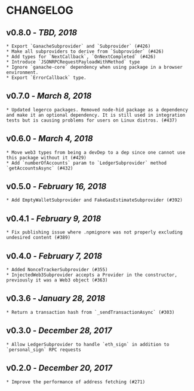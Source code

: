 # CHANGELOG

## v0.8.0 - _TBD, 2018_

    * Export `GanacheSubprovider` and `Subprovider` (#426)
    * Make all subproviders to derive from `Subprovider` (#426)
    * Add types for `NextCallback`, `OnNextCompleted` (#426)
    * Introduce `JSONRPCRequestPayloadWithMethod` type
    * Ignore `ganache-core` dependency when using package in a browser environment.
    * Export `ErrorCallback` type.

## v0.7.0 - _March 8, 2018_

    * Updated legerco packages. Removed node-hid package as a dependency and make it an optional dependency. It is still used in integration tests but is causing problems for users on Linux distros. (#437)

## v0.6.0 - _March 4, 2018_

    * Move web3 types from being a devDep to a dep since one cannot use this package without it (#429)
    * Add `numberOfAccounts` param to `LedgerSubprovider` method `getAccountsAsync` (#432)

## v0.5.0 - _February 16, 2018_

    * Add EmptyWalletSubprovider and FakeGasEstimateSubprovider (#392)

## v0.4.1 - _February 9, 2018_

    * Fix publishing issue where .npmignore was not properly excluding undesired content (#389)

## v0.4.0 - _February 7, 2018_

    * Added NonceTrackerSubprovider (#355)
    * InjectedWeb3Subprovider accepts a Provider in the constructor, previously it was a Web3 object (#363)

## v0.3.6 - _January 28, 2018_

    * Return a transaction hash from `_sendTransactionAsync` (#303)

## v0.3.0 - _December 28, 2017_

    * Allow LedgerSubprovider to handle `eth_sign` in addition to `personal_sign` RPC requests

## v0.2.0 - _December 20, 2017_

    * Improve the performance of address fetching (#271)
